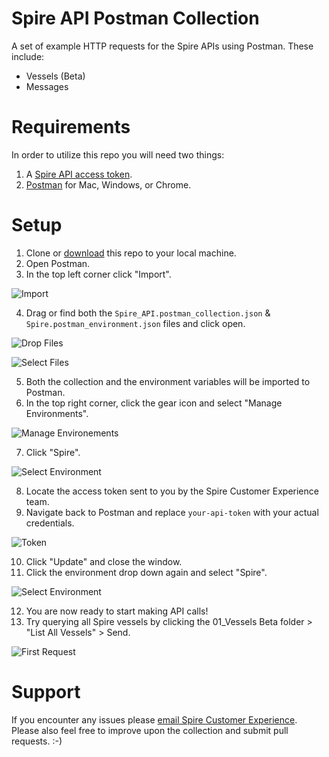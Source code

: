 # Spire API Postman Collection

A set of example HTTP requests for the Spire APIs using Postman. These include:

* Vessels (Beta)
* Messages

# Requirements

In order to utilize this repo you will need two things:

1. A [Spire API access token](https://spire.com/contact/developer-portal/).
2. [Postman](https://www.getpostman.com) for Mac, Windows, or Chrome.

# Setup

1. Clone or [download](https://github.com/kjbrazil/spire-api-postman-collection/archive/master.zip) this repo to your local machine.
2. Open Postman.
3. In the top left corner click "Import".

![Import](https://github.com/kjbrazil/spire-api-postman-collection/blob/master/images/import.png?raw=true)

4. Drag or find both the ``Spire_API.postman_collection.json`` & ``Spire.postman_environment.json`` files and click open.

![Drop Files](https://github.com/kjbrazil/spire-api-postman-collection/blob/master/images/drop_files.png?raw=true)

![Select Files](https://github.com/kjbrazil/spire-api-postman-collection/blob/master/images/select.png?raw=true)

5. Both the collection and the environment variables will be imported to Postman.
6. In the top right corner, click the gear icon and select "Manage Environments".

![Manage Environements](https://github.com/kjbrazil/spire-api-postman-collection/blob/master/images/environments.png?raw=true)

7. Click "Spire".

![Select Environment](https://github.com/kjbrazil/spire-api-postman-collection/blob/master/images/manage_environments.png?raw=true)

8. Locate the access token sent to you by the Spire Customer Experience team.
9. Navigate back to Postman and replace ``your-api-token`` with your actual credentials.

![Token](https://github.com/kjbrazil/spire-api-postman-collection/blob/master/images/token.png?raw=true)

10. Click "Update" and close the window.
11. Click the environment drop down again and select "Spire".

![Select Environment](https://github.com/kjbrazil/spire-api-postman-collection/blob/master/images/select_environment.png?raw=true)

12. You are now ready to start making API calls!
13. Try querying all Spire vessels by clicking the 01_Vessels Beta folder > "List All Vessels" > Send.

![First Request](https://github.com/kjbrazil/spire-api-postman-collection/blob/master/images/first_request.png?raw=true)

# Support

If you encounter any issues please [email Spire Customer Experience](mailto:cx@spire.com). Please also feel free to improve upon the collection and submit pull requests. :-)